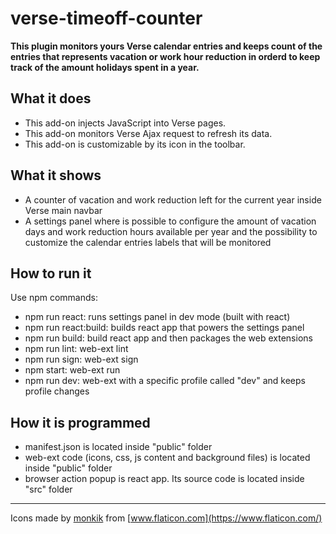 # verse-timeoff-counter

**This plugin monitors yours Verse calendar entries and keeps count of the entries that 
represents vacation or work hour reduction in orderd to keep track of the amount holidays 
spent in a year.**

## What it does

- This add-on injects JavaScript into Verse pages.
- This add-on monitors Verse Ajax request to refresh its data.
- This add-on is customizable by its icon in the toolbar.

## What it shows

- A counter of vacation and work reduction left for the current year inside Verse main navbar
- A settings panel where is possible to configure the amount of vacation days and work reduction hours available per year and the possibility to customize the calendar entries labels that will be monitored

## How to run it

Use npm commands:

- npm run react: runs settings panel in dev mode (built with react)
- npm run react:build: builds react app that powers the settings panel
- npm run build: build react app and then packages the web extensions
- npm run lint: web-ext lint
- npm run sign: web-ext sign
- npm start: web-ext run
- npm run dev: web-ext with a specific profile called "dev" and keeps profile changes

## How it is programmed

- manifest.json is located inside "public" folder
- web-ext code (icons, css, js content and background files) is located inside "public" folder
- browser action popup is react app. Its source code is located inside "src" folder

---

Icons made by [monkik](https://www.flaticon.com/authors/monkik) from [www.flaticon.com](https://www.flaticon.com/)</a>